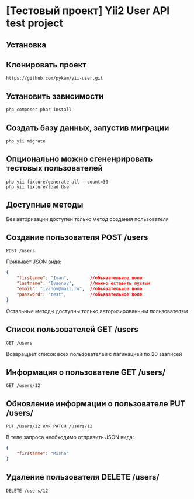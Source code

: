 # [Тестовый проект] Yii2 User API test project

Установка
------------

## Клонировать проект

~~~
https://github.com/pykam/yii-user.git
~~~

## Установить зависимости

~~~
php composer.phar install 
~~~

## Создать  базу данных, запустив миграции

~~~
php yii migrate
~~~

## Опционально можно сгененрировать тестовых пользователей

~~~
php yii fixture/generate-all --count=30
php yii fixture/load User
~~~


## Доступные методы

Без авторизации доступен только метод создания пользователя

## Создание пользователя POST /users
~~~
POST /users
~~~
Принмает JSON вида:

```JSON
{
    "firstanme": "Ivan",        //объязательное поле
    "lastname": "Ivaonov",      //можно оставить пустым
    "email": "ivanov@mail.ru",  //объязательное поле
    "password": "test",         //объязательное поле
}
```

Остальные методы доступны только авторизированным пользователям

## Список пользователей GET /users
~~~
GET /users
~~~
Возвращает список всех пользователей c пагинацией по 20 ззаписей

## Информация о пользователе GET /users/<id>
~~~
GET /users/12
~~~

## Обновление информации о пользователе PUT /users/<id>
~~~
PUT /users/12 или PATCH /users/12
~~~

В теле запроса необходимо отправить JSON вида:
```JSON
{
    "firstanme": "Misha"
}
```

## Удаление пользователя DELETE /users/<id>
~~~
DELETE /users/12
~~~
